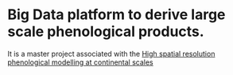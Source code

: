 # Big Data platform to derive large scale phenological products.

It is a master project associated with the [High spatial resolution phenological modelling at continental scales](https://github.com/phenology/hsr-phenological-modelling)
